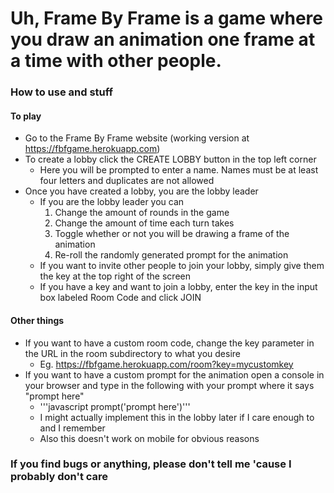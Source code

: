 # Uh, Frame By Frame is a game where you draw an animation one frame at a time with other people.

### How to use and stuff
#### To play
  * Go to the Frame By Frame website (working version at https://fbfgame.herokuapp.com)
  * To create a lobby click the CREATE LOBBY button in the top left corner
    * Here you will be prompted to enter a name.  Names must be at least four letters and duplicates are not allowed
  * Once you have created a lobby, you are the lobby leader
    * If you are the lobby leader you can
      1. Change the amount of rounds in the game
      1. Change the amount of time each turn takes
      1. Toggle whether or not you will be drawing a frame of the animation
      1. Re-roll the randomly generated prompt for the animation
    * If you want to invite other people to join your lobby, simply give them the key at the top right of the screen
    * If you have a key and want to join a lobby, enter the key in the input box labeled Room Code and click JOIN

#### Other things
  * If you want to have a custom room code, change the key parameter in the URL in the room subdirectory to what you desire
    * Eg. https://fbfgame.herokuapp.com/room?key=mycustomkey
  * If you want to have a custom prompt for the animation open a console in your browser and type in the following with your prompt where it says "prompt here"
    * '''javascript prompt('prompt here')'''
    * I might actually implement this in the lobby later if I care enough to and I remember
    * Also this doesn't work on mobile for obvious reasons

### If you find bugs or anything, please don't tell me 'cause I probably don't care
